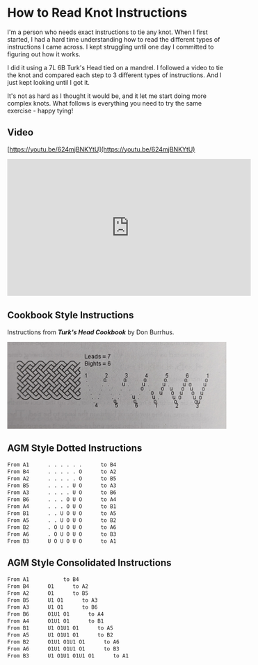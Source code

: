 # How to Read Knot Instructions

I'm a person who needs exact instructions to tie any knot. When I first started, I had a hard time understanding how to read the different types of instructions I came across. I kept struggling until one day I committed to figuring out how it works. 

I did it using a 7L 6B Turk's Head tied on a mandrel. I followed a video to tie the knot and compared each step to 3 different types of instructions. And I just kept looking until I got it. 

It's not as hard as I thought it would be, and it let me start doing more complex knots. What follows is everything you need to try the same exercise - happy tying!

## Video

[https://youtu.be/624mjBNKYtU](https://youtu.be/624mjBNKYtU)

<iframe width="560" height="315" src="https://www.youtube.com/embed/624mjBNKYtU" title="YouTube video player" frameborder="0" allow="accelerometer; autoplay; clipboard-write; encrypted-media; gyroscope; picture-in-picture" allowfullscreen></iframe>

## Cookbook Style Instructions

Instructions from ***Turk's Head Cookbook*** by Don Burrhus. 

![Instructions from 'Turk's Head Cookbook](../assets/images/agm//instructions_thk-7l-6b_cookbook-style.jpg)


## AGM Style Dotted Instructions

```
From A1      . . . . . .      to B4
From B4      . . . . . O      to A2
From A2      . . . . . O      to B5
From B5      . . . . U O      to A3
From A3      . . . . U O      to B6
From B6      . . . O U O      to A4
From A4      . . . O U O      to B1
From B1      . . U O U O      to A5
From A5      . . U O U O      to B2
From B2      . O U O U O      to A6
From A6      . O U O U O      to B3
From B3      U O U O U O      to A1
```

## AGM Style Consolidated Instructions

```
From A1           to B4
From B4      O1      to A2
From A2      O1      to B5
From B5      U1 O1      to A3
From A3      U1 O1      to B6
From B6      O1U1 O1      to A4
From A4      O1U1 O1      to B1
From B1      U1 O1U1 O1      to A5
From A5      U1 O1U1 O1      to B2
From B2      O1U1 O1U1 O1      to A6
From A6      O1U1 O1U1 O1      to B3
From B3      U1 O1U1 O1U1 O1      to A1
```

